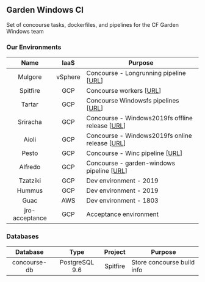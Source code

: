 ## Garden Windows CI

Set of concourse tasks, dockerfiles, and pipelines for the CF Garden Windows team

### Our Environments

|Name|IaaS|Purpose|
|:---:|:---:|---|
|Mulgore|vSphere|Concourse - Longrunning pipeline [[URL](https://github.com/cloudfoundry/garden-windows-ci/blob/master/pipelines/longrunning.yml)]|
|Spitfire|GCP|Concourse workers [[URL](https://github.com/cloudfoundry/garden-windows-ci/blob/master/bin/deploy_concourse)]|
|Tartar|GCP|Concourse Windowsfs pipelines [[URL](https://github.com/cloudfoundry/garden-windows-ci/blob/master/pipelines/windowsfs.yml)]|
|Sriracha|GCP|Concourse - Windows2019fs offline release [[URL](https://github.com/cloudfoundry/garden-windows-ci/blob/master/pipelines/windowsfs-offline.yml)]|
|Aioli|GCP|Concourse - Windows2019fs online release [[URL](https://github.com/cloudfoundry/garden-windows-ci/blob/master/pipelines/windowsfs-online.yml)]|
|Pesto|GCP|Concourse - Winc pipeline [[URL](https://github.com/cloudfoundry/garden-windows-ci/blob/master/pipelines/winc.yml)]|
|Alfredo|GCP|Concourse - garden-windows pipeline [[URL](https://github.com/cloudfoundry/garden-windows-ci/blob/master/pipelines/garden-windows.yml)]|
|Tzatziki|GCP|Dev environment - 2019|
|Hummus|GCP|Dev environment - 2019|
|Guac|AWS|Dev environment - 1803|
|jro-acceptance|GCP|Acceptance environment|

### Databases

|Database|Type|Project|Purpose|
|:---:|:---:|:---:|---|
|concourse-db|PostgreSQL 9.6|Spitfire|Store concourse build info|
